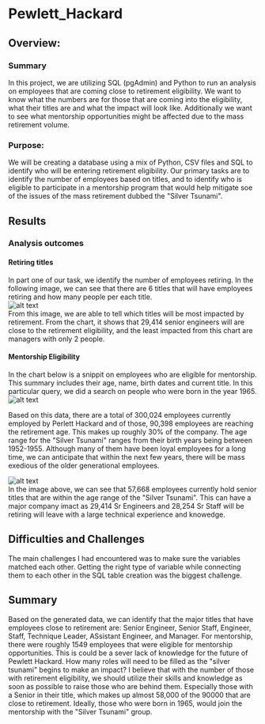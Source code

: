 # Pewlett_Hackard

## Overview:
### Summary
In this project, we are utilizing SQL (pgAdmin) and Python to run an analysis on employees that are coming close to retirement eligibility. We want to know what the numbers are for those that are coming into the eligibility, what their titles are and what the impact will look like. Additionally we want to see what mentorship opportunities might be affected due to the mass retirement volume.

### Purpose:
We will be creating a database using a mix of Python, CSV files and SQL to identify who will be entering retirement eligibility. Our primary tasks are to identify the number of employees based on titles, and to identify who is eligible to participate in a mentorship program that would help mitigate soe of the issues of the mass retirement dubbed the "Silver Tsunami".

## Results 

### Analysis outcomes

#### Retiring titles
In part one of our task, we identify the number of employees retiring. In the following image, we can see that there are 6 titles that will have employees retiring and how many people per each title.<br>
![alt text](http://url/to/img.png) <br>
From this image, we are able to tell which titles will be most impacted by retirement. From the chart, it shows that 29,414 senior engineers will are close to the retirement eligibility, and the least impacted from this chart are managers with only 2 people.

#### Mentorship Eligibility
In the chart below is a snippit on employees who are eligible for mentorship. This summary includes their age, name, birth dates and current title. In this particular query, we did a search on people who were born in the year 1965.<br>
![alt text](http://url/to/img.png)

Based on this data, there are a total of 300,024 employees currently employed by Perlett Hackard and of those, 90,398 employees are reaching the retirement age. This makes up roughly 30% of the company. The age range for the "Silver Tsunami" ranges from their birth years being between 1952-1955. Although many of them have been loyal employees for a long time, we can anticipate that within the next few years, there will be mass exedious of the older generational employees. 

![alt text](http://url/to/img.png)<br>
In the image above, we can see that 57,668 employees currently hold senior titles that are within the age range of the "Silver Tsunami". This can have a major company imact as 29,414 Sr Engineers and 28,254 Sr Staff will be retiring will leave with a large technical experience and knowedge. 

## Difficulties and Challenges

The main challenges I had encountered was to make sure the variables matched each other. Getting the right type of variable while connecting them to each other in the SQL table creation was the biggest challenge.

## Summary

Based on the generated data, we can identify that the major titles that have employees close to retirement are: Senior Engineer, Senior Staff, Engineer, Staff, Technique Leader, ASsistant Engineer, and Manager. 
For mentorship, there were roughly 1549 employees that were eligible for mentorship opportunities. This is could be a sever lack of knowledge for the future of Pewlett Hackard. 
How many roles will need to be filled as the "silver tsunami" begins to make an impact? I believe that with the number of those with retirement eligibility, we should utilize their skills and knowledge as soon as possible to raise those who are behind them. Especially those with a Senior in their title, which makes up almost 58,000 of the 90000 that are close to retirement. Ideally, those who were born in 1965, would join the mentorship with the "Silver Tsunami" group. 

